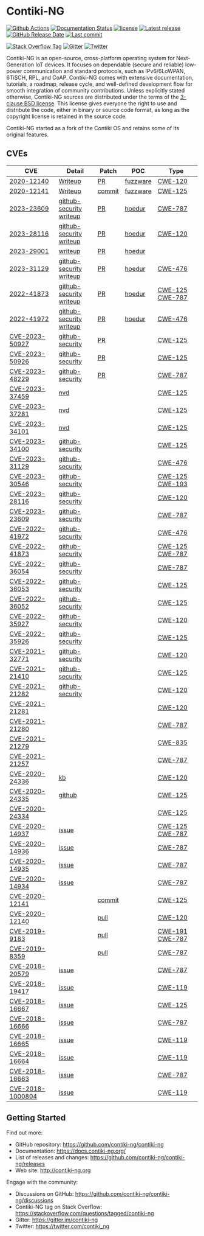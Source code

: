 # Contiki-NG

[![Github Actions](https://github.com/contiki-ng/contiki-ng/workflows/CI/badge.svg?branch=develop)](https://github.com/contiki-ng/contiki-ng/actions) [![Documentation Status](https://camo.githubusercontent.com/11ea34998c924b10619a11be57509236b5c223f8f2d140a8d08851db2b9476ea/68747470733a2f2f72656164746865646f63732e6f72672f70726f6a656374732f636f6e74696b692d6e672f62616467652f3f76657273696f6e3d6d6173746572)](https://contiki-ng.readthedocs.io/en/master/?badge=master) [![license](https://camo.githubusercontent.com/119f3e432e910003b29ab9f8a45436e18ddf78b230b6a292764b0e8ee4a78949/68747470733a2f2f696d672e736869656c64732e696f2f62616467652f6c6963656e73652d332d2d636c617573652532306273642d627269676874677265656e2e737667)](https://github.com/contiki-ng/contiki-ng/blob/master/LICENSE.md) [![Latest release](https://camo.githubusercontent.com/24f678af3f12e8e9075db8ba7296119088592b19765a5b6c9742b44c6ac6ca77/68747470733a2f2f696d672e736869656c64732e696f2f6769746875622f72656c656173652f636f6e74696b692d6e672f636f6e74696b692d6e672e737667)](https://github.com/contiki-ng/contiki-ng/releases/latest) [![GitHub Release Date](https://camo.githubusercontent.com/5ceaeecb381f3d55a00d0eff9237a751372d120394da59cb6410dd39dd507f86/68747470733a2f2f696d672e736869656c64732e696f2f6769746875622f72656c656173652d646174652f636f6e74696b692d6e672f636f6e74696b692d6e672e737667)](https://github.com/contiki-ng/contiki-ng/releases/latest) [![Last commit](https://camo.githubusercontent.com/066ab3a465cc277ba04bb6e2dc3d6707105eeb7a28f93483ac3fba4517cd0cb7/68747470733a2f2f696d672e736869656c64732e696f2f6769746875622f6c6173742d636f6d6d69742f636f6e74696b692d6e672f636f6e74696b692d6e672e737667)](https://github.com/contiki-ng/contiki-ng/commit/HEAD)

[![Stack Overflow Tag](https://camo.githubusercontent.com/d13e30f975a74f3276401b5cb58e10a9c02c2655df6fa217ed500711eeb8c437/68747470733a2f2f696d672e736869656c64732e696f2f62616467652f537461636b2532304f766572666c6f772532307461672d436f6e74696b692d2d4e472d626c75653f6c6f676f3d737461636b6f766572666c6f77)](https://stackoverflow.com/questions/tagged/contiki-ng) [![Gitter](https://camo.githubusercontent.com/7cbf021c1c22b72cfd1547924f97a9d6fceca5909f5efc8a328eb374d6749d48/68747470733a2f2f696d672e736869656c64732e696f2f62616467652f4769747465722d436f6e74696b692d2d4e472d626c75653f6c6f676f3d676974746572)](https://gitter.im/contiki-ng) [![Twitter](https://camo.githubusercontent.com/08719fe0082c11ca318280455412424c5e07f7814c123df4b062489f7b314b98/68747470733a2f2f696d672e736869656c64732e696f2f62616467652f547769747465722d253430636f6e74696b695f5f6e672d626c75653f6c6f676f3d74776974746572)](https://twitter.com/contiki_ng)

Contiki-NG is an open-source, cross-platform operating  system for Next-Generation IoT devices. It focuses on dependable (secure and reliable) low-power communication and standard protocols, such as  IPv6/6LoWPAN, 6TiSCH, RPL, and CoAP. Contiki-NG comes with extensive  documentation, tutorials, a roadmap, release cycle, and well-defined  development flow for smooth integration of community contributions.
Unless explicitly stated otherwise, Contiki-NG sources are distributed under the terms of the [3-clause BSD license](https://github.com/contiki-ng/contiki-ng/blob/develop/LICENSE.md). This license gives everyone the right to use and distribute the code, either in binary or source code format, as long as the copyright license is retained in the source code.

Contiki-NG started as a fork of the Contiki OS and retains some of its original features.



## CVEs

| CVE                                                          | Detail                                                       | Patch                                                        | POC                                                          | Type                                                         |
| ------------------------------------------------------------ | ------------------------------------------------------------ | ------------------------------------------------------------ | ------------------------------------------------------------ | ------------------------------------------------------------ |
| [2020-12140](https://www.cve.org/CVERecord?id=CVE-2020-12140) | [Writeup](https://github.com/IoTS-P/fuzzware-experiments/blob/main/03-fuzzing-new-targets/bug-details/CVE-2020-12140-Contiki-NG-l2cap-frame-size.md) | [PR](https://github.com/contiki-ng/contiki-ng/pull/1662)     | [fuzzware](https://github.com/IoTS-P/fuzzware-experiments/blob/main/03-fuzzing-new-targets/contiki-ng/prebuilt_samples/CVE-2020-12140/POC) | [CWE-120](https://cwe.mitre.org/data/definitions/120.html)   |
| [2020-12141](https://www.cve.org/CVERecord?id=CVE-2020-12141) | [Writeup](https://github.com/IoTS-P/fuzzware-experiments/blob/main/03-fuzzing-new-targets/contiki-ng/prebuilt_samples/CVE-2020-12141/POC/README.md) | [commit](https://github.com/contiki-ng/contiki-ng/commit/12c824386ab60de757de5001974d73b32e19ad71) | [fuzzware](https://github.com/IoTS-P/fuzzware-experiments/blob/main/03-fuzzing-new-targets/contiki-ng/prebuilt_samples/CVE-2020-12141/POC) | [CWE-125](https://cwe.mitre.org/data/definitions/125.html)   |
| [2023-23609](https://www.cve.org/CVERecord?id=CVE-2023-23609) | [github-security](https://github.com/contiki-ng/contiki-ng/security/advisories/GHSA-qr4q-6h3m-h3g7)<br />[writeup](https://github.com/fuzzware-fuzzer/hoedur-experiments/blob/main/04-prev-unknown-vulns/bug-details/contiki-ng/CVE-2023-23609-bt_l2cap_sdu_length_OOB.md) | [PR](https://github.com/contiki-ng/contiki-ng/pull/2254)     | [hoedur](https://github.com/fuzzware-fuzzer/hoedur-experiments/blob/main/01-bug-finding-ability/results/bug-reproducers/hoedur/Fuzzware/contiki-ng/CVE-2020-12140/new-Bug-unchecked_sdu_length/input-reproducer-new-Bug-unchecked_sdu_length.bin) | [CWE-787](https://github.com/advisories?query=cwe%3A787)     |
| [2023-28116](https://www.cve.org/CVERecord?id=CVE-2023-28116) | [github-security](https://github.com/contiki-ng/contiki-ng/security/advisories/GHSA-m737-4vx6-pfqp)<br />[writeup](https://github.com/fuzzware-fuzzer/hoedur-experiments/blob/main/04-prev-unknown-vulns/bug-details/contiki-ng/CVE-2023-28116-ble-mac_config-OOB.md) | [PR](https://github.com/contiki-ng/contiki-ng/pull/2398)     | [hoedur](https://github.com/fuzzware-fuzzer/hoedur-experiments/blob/main/01-bug-finding-ability/results/bug-reproducers/hoedur/Fuzzware/contiki-ng/CVE-2020-12140/new-Bug-l2cap_mtu_6lo_output_packetbuf_oob_write/input-reproducer-new-Bug-l2cap_mtu_6lo_output_packetbuf_oob_write.bin) | [CWE-120](https://github.com/advisories?query=cwe%3A120)     |
| [2023-29001](https://www.cve.org/CVERecord?id=CVE-2023-29001) | [writeup](https://github.com/fuzzware-fuzzer/hoedur-experiments/blob/main/04-prev-unknown-vulns/bug-details/contiki-ng/CVE-2023-29001-ipv6_routing_header_recursion.md) | [PR](https://github.com/contiki-ng/contiki-ng/pull/2264)     | [hoedur](https://github.com/fuzzware-fuzzer/hoedur-experiments/blob/main/01-bug-finding-ability/results/bug-reproducers/hoedur/Fuzzware/contiki-ng/CVE-2020-12140/new-Bug-ipv6_routing_infinite_recursion) |                                                              |
| [2023-31129](https://www.cve.org/CVERecord?id=CVE-2023-31129) | [github-security](https://github.com/contiki-ng/contiki-ng/security/advisories/GHSA-x29r-5qjg-75mq)<br />[writeup](https://github.com/fuzzware-fuzzer/hoedur-experiments/blob/main/04-prev-unknown-vulns/bug-details/contiki-ng/CVE-2023-31129-ipv6_nbr_rs_SLLAO_missing_null_check.md) | [PR](https://github.com/contiki-ng/contiki-ng/pull/2271)     | [hoedur](https://github.com/fuzzware-fuzzer/hoedur-experiments/blob/main/04-prev-unknown-vulns/results/bug-reproducers/hoedur/Hoedur/contiki-ng/CVE-2023-31129/new-Bug-CVE-2023-31129) | [CWE-476](https://github.com/advisories?query=cwe%3A476)     |
| [2022-41873](https://www.cve.org/CVERecord?id=CVE-2022-41873) | [github-security](https://github.com/contiki-ng/contiki-ng/security/advisories/GHSA-m5cj-fw8m-ffgf)<br />[writeup](https://github.com/fuzzware-fuzzer/hoedur-experiments/blob/main/04-prev-unknown-vulns/bug-details/contiki-ng/CVE-2022-41873-bt_l2cap_cid_integer_truncation_OOB.md) | [PR](https://github.com/contiki-ng/contiki-ng/pull/2081)     | [hoedur](https://github.com/fuzzware-fuzzer/hoedur-experiments/blob/main/04-prev-unknown-vulns/results/bug-reproducers/hoedur/Hoedur/contiki-ng/CVE-2022-41873/new-Bug-CVE-2022-41873) | [CWE-125](https://github.com/advisories?query=cwe%3A125) [CWE-787](https://cwe.mitre.org/data/definitions/787.html) |
| [2022-41972](https://www.cve.org/CVERecord?id=CVE-2022-41972) | [github-security](https://github.com/contiki-ng/contiki-ng/security/advisories/GHSA-24xp-g5gf-6vvm)<br />[writeup](https://github.com/fuzzware-fuzzer/hoedur-experiments/blob/main/04-prev-unknown-vulns/bug-details/contiki-ng/CVE-2022-41972-bt_l2cap_credit_missing_null_check.md) | [PR](https://github.com/contiki-ng/contiki-ng/pull/2253)     | [hoedur](https://github.com/fuzzware-fuzzer/hoedur-experiments/blob/main/04-prev-unknown-vulns/results/bug-reproducers/hoedur/Hoedur/contiki-ng/CVE-2022-41972/new-Bug-CVE-2022-41972) | [CWE-476](https://github.com/advisories?query=cwe%3A476)     |
| [CVE-2023-50927](https://www.cve.org/CVERecord?id=CVE-2023-50927) | [github-security](https://github.com/contiki-ng/contiki-ng/security/advisories/GHSA-9423-rgj4-wjfw) | [PR](https://github.com/contiki-ng/contiki-ng/pull/2484)     |                                                              | [CWE-125](https://cwe.mitre.org/data/definitions/125.html)   |
| [CVE-2023-50926](https://www.cve.org/CVERecord?id=CVE-2023-50926) | [github-security](https://github.com/contiki-ng/contiki-ng/security/advisories/GHSA-jp4p-fq85-jch2) | [PR](https://github.com/contiki-ng/contiki-ng/pull/2721)     |                                                              | [CWE-125](https://cwe.mitre.org/data/definitions/125.html)   |
| [CVE-2023-48229](https://www.cve.org/CVERecord?id=CVE-2023-48229) | [github-security](https://github.com/contiki-ng/contiki-ng/security/advisories/GHSA-rcwv-xwc9-5hp2) | [PR](https://github.com/contiki-ng/contiki-ng/pull/2741)     |                                                              | [CWE-787](https://cwe.mitre.org/data/definitions/787.html)   |
| [CVE-2023-37459](https://www.cve.org/CVERecord?id=CVE-2023-37459) | [nvd](https://nvd.nist.gov/vuln/detail/CVE-2023-37459)       |                                                              |                                                              | [CWE-125](https://cwe.mitre.org/data/definitions/125.html)   |
| [CVE-2023-37281](https://www.cve.org/CVERecord?id=CVE-2023-37281) | [nvd](https://nvd.nist.gov/vuln/detail/CVE-2023-37281)       |                                                              |                                                              | [CWE-125](https://cwe.mitre.org/data/definitions/125.html)   |
| [CVE-2023-34101](https://www.cve.org/CVERecord?id=CVE-2023-34101) | [nvd](https://nvd.nist.gov/vuln/detail/CVE-2023-34101)       |                                                              |                                                              | [CWE-125](https://cwe.mitre.org/data/definitions/125.html)   |
| [CVE-2023-34100](https://www.cve.org/CVERecord?id=CVE-2023-34100) | [github-security](https://github.com/contiki-ng/contiki-ng/security/advisories/GHSA-3v7c-jq9x-cmph) |                                                              |                                                              | [CWE-125](https://cwe.mitre.org/data/definitions/125.html)   |
| [CVE-2023-31129](https://www.cve.org/CVERecord?id=CVE-2023-31129) | [github-security](https://github.com/contiki-ng/contiki-ng/security/advisories/GHSA-x29r-5qjg-75mq) |                                                              |                                                              | [CWE-476](https://cwe.mitre.org/data/definitions/476.html)   |
| [CVE-2023-30546](https://www.cve.org/CVERecord?id=CVE-2023-30546) | [github-security](https://github.com/contiki-ng/contiki-ng/security/advisories/GHSA-257g-w39m-5jj4) |                                                              |                                                              | [CWE-125](https://cwe.mitre.org/data/definitions/125.html) [CWE-193](https://cwe.mitre.org/data/definitions/193.html) |
| [CVE-2023-28116](https://www.cve.org/CVERecord?id=CVE-2023-28116) | [github-security](https://github.com/contiki-ng/contiki-ng/security/advisories/GHSA-m737-4vx6-pfqp) |                                                              |                                                              | [CWE-120](https://cwe.mitre.org/data/definitions/120.html)   |
| [CVE-2023-23609](https://www.cve.org/CVERecord?id=CVE-2023-23609) | [github-security](https://github.com/contiki-ng/contiki-ng/security/advisories/GHSA-qr4q-6h3m-h3g7) |                                                              |                                                              | [CWE-787](https://cwe.mitre.org/data/definitions/787.html)   |
| [CVE-2022-41972](https://www.cve.org/CVERecord?id=CVE-2022-41972) | [github-security](https://github.com/contiki-ng/contiki-ng/security/advisories/GHSA-24xp-g5gf-6vvm) |                                                              |                                                              | [CWE-476](https://cwe.mitre.org/data/definitions/476.html)   |
| [CVE-2022-41873](https://www.cve.org/CVERecord?id=CVE-2022-41873) | [github-security](https://github.com/contiki-ng/contiki-ng/security/advisories/GHSA-m5cj-fw8m-ffgf) |                                                              |                                                              | [CWE-125](https://cwe.mitre.org/data/definitions/125.html) [CWE-787](https://cwe.mitre.org/data/definitions/787.html) |
| [CVE-2022-36054](https://www.cve.org/CVERecord?id=CVE-2022-36054) | [github-security](https://github.com/contiki-ng/contiki-ng/security/advisories/GHSA-c36p-vhwg-244c) |                                                              |                                                              | [CWE-787](https://cwe.mitre.org/data/definitions/787.html)   |
| [CVE-2022-36053](https://www.cve.org/CVERecord?id=CVE-2022-36053) | [github-security](https://github.com/contiki-ng/contiki-ng/security/advisories/GHSA-2j9c-7754-w4cw) |                                                              |                                                              | [CWE-125](https://cwe.mitre.org/data/definitions/125.html)   |
| [CVE-2022-36052](https://www.cve.org/CVERecord?id=CVE-2022-36052) | [github-security](https://github.com/contiki-ng/contiki-ng/security/advisories/GHSA-vwr8-6mqv-x7f5) |                                                              |                                                              | [CWE-125](https://cwe.mitre.org/data/definitions/125.html)   |
| [CVE-2022-35927](https://www.cve.org/CVERecord?id=CVE-2022-35927) | [github-security](https://github.com/contiki-ng/contiki-ng/security/advisories/GHSA-9rm9-3phh-p4wm) |                                                              |                                                              | [CWE-120](https://cwe.mitre.org/data/definitions/120.html)   |
| [CVE-2022-35926](https://www.cve.org/CVERecord?id=CVE-2022-35926) | [github-security](https://github.com/contiki-ng/contiki-ng/security/advisories/GHSA-4hpq-4f53-w386) |                                                              |                                                              | [CWE-125](https://cwe.mitre.org/data/definitions/125.html)   |
| [CVE-2021-32771](https://www.cve.org/CVERecord?id=CVE-2021-32771) | [github-security](https://github.com/contiki-ng/contiki-ng/security/advisories/GHSA-jqjf-v7v9-xp6w) |                                                              |                                                              | [CWE-120](https://cwe.mitre.org/data/definitions/120.html)   |
| [CVE-2021-21410](https://www.cve.org/CVERecord?id=CVE-2021-21410) | [github-security](https://github.com/contiki-ng/contiki-ng/security/advisories/GHSA-hhwj-2p59-v8p9) |                                                              |                                                              | [CWE-125](https://cwe.mitre.org/data/definitions/125.html)   |
| [CVE-2021-21282](https://www.cve.org/CVERecord?id=CVE-2021-21282) | [github-security](https://github.com/contiki-ng/contiki-ng/security/advisories/GHSA-6xf2-77gf-fgjx) |                                                              |                                                              | [CWE-120](https://cwe.mitre.org/data/definitions/120.html)   |
| [CVE-2021-21281](https://www.cve.org/CVERecord?id=CVE-2021-21281) |                                                              |                                                              |                                                              | [CWE-120](https://cwe.mitre.org/data/definitions/120.html)   |
| [CVE-2021-21280](https://www.cve.org/CVERecord?id=CVE-2021-21280) |                                                              |                                                              |                                                              | [CWE-787](https://cwe.mitre.org/data/definitions/787.html)   |
| [CVE-2021-21279](https://www.cve.org/CVERecord?id=CVE-2021-21279) |                                                              |                                                              |                                                              | [CWE-835](https://cwe.mitre.org/data/definitions/835.html)   |
| [CVE-2021-21257](https://www.cve.org/CVERecord?id=CVE-2021-21257) |                                                              |                                                              |                                                              | [CWE-787](https://cwe.mitre.org/data/definitions/787.html)   |
| [CVE-2020-24336](https://www.cve.org/CVERecord?id=CVE-2020-24336) | [kb](https://www.kb.cert.org/vuls/id/815128)                 |                                                              |                                                              | [CWE-120](https://cwe.mitre.org/data/definitions/120.html)   |
| [CVE-2020-24335](https://www.cve.org/CVERecord?id=CVE-2020-24335) | [github](https://github.com/adamdunkels/uip)                 |                                                              |                                                              | [CWE-125](https://cwe.mitre.org/data/definitions/125.html)   |
| [CVE-2020-24334](https://www.cve.org/CVERecord?id=CVE-2020-24334) |                                                              |                                                              |                                                              | [CWE-125](https://cwe.mitre.org/data/definitions/125.html)   |
| [CVE-2020-14937](https://www.cve.org/CVERecord?id=CVE-2020-14937) | [issue](https://github.com/contiki-ng/contiki-ng/issues/1354) |                                                              |                                                              | [CWE-125](https://cwe.mitre.org/data/definitions/125.html)	 [CWE-787](https://cwe.mitre.org/data/definitions/787.html) |
| [CVE-2020-14936](https://www.cve.org/CVERecord?id=CVE-2020-14936) | [issue](https://github.com/contiki-ng/contiki-ng/issues/1351) |                                                              |                                                              | [CWE-787](https://cwe.mitre.org/data/definitions/787.html)   |
| [CVE-2020-14935](https://www.cve.org/CVERecord?id=CVE-2020-14935) | [issue](https://github.com/contiki-ng/contiki-ng/issues/1353) |                                                              |                                                              | [CWE-787](https://cwe.mitre.org/data/definitions/787.html)   |
| [CVE-2020-14934](https://www.cve.org/CVERecord?id=CVE-2020-14934) | [issue](https://github.com/contiki-ng/contiki-ng/issues/1352) |                                                              |                                                              | [CWE-787](https://cwe.mitre.org/data/definitions/787.html)   |
| [CVE-2020-12141](https://www.cve.org/CVERecord?id=CVE-2020-12141) |                                                              | [commit](https://github.com/contiki-ng/contiki-ng/commit/12c824386ab60de757de5001974d73b32e19ad71#diff-32367fad664c6118fd5dda77cdf38eedc006cdd7544eca5bbeebe0b99653f8a0) |                                                              | [CWE-125](https://cwe.mitre.org/data/definitions/125.html)   |
| [CVE-2020-12140](https://www.cve.org/CVERecord?id=CVE-2020-12140) |                                                              | [pull](https://github.com/contiki-ng/contiki-ng/pull/1662)   |                                                              | [CWE-120](https://cwe.mitre.org/data/definitions/120.html)   |
| [CVE-2019-9183](https://www.cve.org/CVERecord?id=CVE-2019-9183) |                                                              | [pull](https://github.com/contiki-ng/contiki-ng/pull/972)    |                                                              | [CWE-191](https://cwe.mitre.org/data/definitions/191.html) [CWE-787](https://cwe.mitre.org/data/definitions/787.html) |
| [CVE-2019-8359](https://www.cve.org/CVERecord?id=CVE-2019-8359) |                                                              | [pull](https://github.com/contiki-ng/contiki-ng/pull/972)    |                                                              | [CWE-787](https://cwe.mitre.org/data/definitions/787.html)   |
| [CVE-2018-20579](https://www.cve.org/CVERecord?id=CVE-2018-20579) | [issue](https://github.com/contiki-ng/contiki-ng/issues/601) |                                                              |                                                              | [CWE-787](https://cwe.mitre.org/data/definitions/787.html)   |
| [CVE-2018-19417](https://www.cve.org/CVERecord?id=CVE-2018-19417) | [issue](https://github.com/contiki-ng/contiki-ng/issues/600) |                                                              |                                                              | [CWE-119](https://cwe.mitre.org/data/definitions/119.html)   |
| [CVE-2018-16667](https://www.cve.org/CVERecord?id=CVE-2018-16667) | [issue](https://github.com/contiki-ng/contiki-ng/issues/597) |                                                              |                                                              | [CWE-125](https://cwe.mitre.org/data/definitions/125.html)   |
| [CVE-2018-16666](https://www.cve.org/CVERecord?id=CVE-2018-16666) | [issue](https://github.com/contiki-ng/contiki-ng/issues/595) |                                                              |                                                              | [CWE-787](https://cwe.mitre.org/data/definitions/787.html)   |
| [CVE-2018-16665](https://www.cve.org/CVERecord?id=CVE-2018-16665) | [issue](https://github.com/contiki-ng/contiki-ng/issues/598) |                                                              |                                                              | [CWE-119](https://cwe.mitre.org/data/definitions/119.html)   |
| [CVE-2018-16664](https://www.cve.org/CVERecord?id=CVE-2018-16664) | [issue](https://github.com/contiki-ng/contiki-ng/issues/596) |                                                              |                                                              | [CWE-119](https://cwe.mitre.org/data/definitions/119.html)   |
| [CVE-2018-16663](https://www.cve.org/CVERecord?id=CVE-2018-16663) | [issue](https://github.com/contiki-ng/contiki-ng/issues/599) |                                                              |                                                              | [CWE-787](https://cwe.mitre.org/data/definitions/787.html)   |
| [CVE-2018-1000804](https://www.cve.org/CVERecord?id=CVE-2018-1000804) | [issue](https://github.com/contiki-ng/contiki-ng/issues/594) |                                                              |                                                              | [CWE-119](https://cwe.mitre.org/data/definitions/119.html)   |

## Getting Started

Find out more:

- GitHub repository: https://github.com/contiki-ng/contiki-ng
- Documentation: https://docs.contiki-ng.org/
- List of releases and changes: https://github.com/contiki-ng/contiki-ng/releases
- Web site: http://contiki-ng.org

Engage with the community:

- Discussions on GitHub: https://github.com/contiki-ng/contiki-ng/discussions
- Contiki-NG tag on Stack Overflow: https://stackoverflow.com/questions/tagged/contiki-ng
- Gitter: https://gitter.im/contiki-ng
- Twitter: https://twitter.com/contiki_ng

